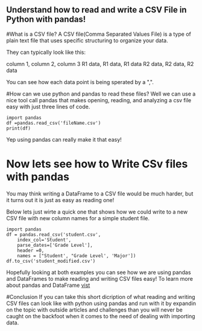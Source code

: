 ## Understand how to read and write a CSV File in Python with pandas! 
 
#What is a CSV file? 
A CSV file(Comma Separated Values File) is a type of plain text file that uses specific structuring to organize your data. 

They can typically look like this: 

column 1, column 2, column 3
R1 data, R1 data, R1 data
R2 data, R2 data, R2 data 

You can see how each data point is being sperated by a ",". 

#How can we use python and pandas to read these files? 
 Well we can use a nice tool call pandas that makes opening, reading, and analyzing a csv file easy with just three lines of code. 

```
import pandas
df =pandas.read_csv('fileName.csv')
print(df)
```
Yep using pandas can really make it that easy! 

# Now lets see how to Write CSv files with pandas

You may think writing a DataFrame to a CSV file would be much harder, but it turns out it is just as easy as reading one! 

Below lets just wirte a quick one that shows how we could write to a new CSV file with new column names for a simple student file. 

```
import pandas
df = pandas.read_csv('student.csv',
    index_col='Student',
    parse_dates=['Grade Level'],
    header =0,
    names = ["Student', "Grade Level', 'Major'])
df.to_csv('student_modified.csv')
```
Hopefully looking at both examples you can see how we are using pandas and DataFrames to make reading and writing CSV files easy! To learn more about pandas and DataFrame [vist](https://pandas.pydata.org/docs/reference/api/pandas.DataFrame.html)

#Conclusion 
If you can take this short dicription of what reading and writing CSV files can look like with python using pandas and run with it by expandin on the topic with outside articles and challenges than you will never be caught on the backfoot when it comes to the need of dealing with importing data. 
